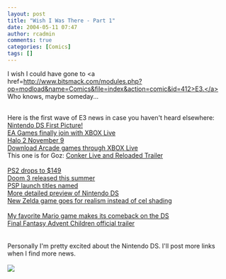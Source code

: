 ```yaml
---
layout: post
title: "Wish I Was There - Part 1"
date: 2004-05-11 07:47
author: rcadmin
comments: true
categories: [Comics]
tags: []
---
```

I wish I could have gone to <a href=http://www.bitsmack.com/modules.php?op=modload&name=Comics&file=index&action=comic&id=412>E3.</a> Who knows, maybe someday...
<br />

<br />
Here is the first wave of E3 news in case you haven't heard elsewhere:
<br />
<a href=http://www.usatoday.com/life/lifestyle/2004-05-11-nintendo-ds_x.htm>Nintendo DS First Picture!</a>
<br />
<a href=http://www.gamespot.com/news/2004/05/10/news_6096976.html>EA Games finally join with XBOX Live</a>
<br />
<a href=http://www.gamespot.com/news/2004/05/10/news_6096876.html>Halo 2 November 9</a>
<br />
<a href=http://www.gamespot.com/news/2004/05/10/news_6097024.html>Download Arcade games through XBOX Live</a>
<br />
This one is for Goz: <a href=http://www.gamespot.com/xbox/action/conkerliveanduncut/media.html>Conker Live and Reloaded Trailer</a>
<br />

<br />
<a href=http://www.gamespot.com/news/2004/05/11/news_6097043.html>PS2 drops to $149</a>
<br />
<a href=http://www.gamespot.com/news/2004/05/11/news_6097046.html>Doom 3 released this summer</a>
<br />
<a href=http://www.gamespot.com/news/2004/05/11/news_6097100.html>PSP launch titles named</a>
<br />
<a href=http://www.gamespot.com/news/2004/05/11/news_6097113.html>More detailed preview of Nintendo DS</a>
<br />
<a href=http://www.1up.com/article2/0,2053,1590686,00.asp>New Zelda game goes for realism instead of cel shading</a>
<br />

<br />
<a href=http://www.gamespot.com/ds/action/dssupermario4x4/preview_6097088.html>My favorite Mario game makes its comeback on the DS</a>
<br />
<a href=http://www.1up.com/article2/0,2053,1310271,00.asp>Final Fantasy Advent Children official trailer</a>
<br />

<br />

<br />
Personally I'm pretty excited about the Nintendo DS. I'll post more links when I find more news.<Br><br><!--more--><img src='http://dl.bitsmack.com/comics/20040511.png' alt'' />
